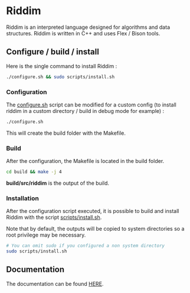 # Riddim
Riddim is an interpreted language designed for algorithms and data structures.
Riddim is written in C++ and uses Flex / Bison tools.

## Configure / build / install
Here is the single command to install Riddim :
```sh
./configure.sh && sudo scripts/install.sh
```

### Configuration
<!-- TODO : Link to doc -->
The [configure.sh](configure.sh) script can be modified for a custom config
(to install riddim in a custom directory / build in debug mode for example) :
```sh
./configure.sh
```

This will create the build folder with the Makefile.

### Build
After the configuration, the Makefile is located in the build folder.
```sh
cd build && make -j 4
```

**build/src/riddim** is the output of the build.

### Installation
After the configuration script executed, it is possible to build and install
Riddim with the script [scripts/install.sh](scripts/install.sh).

Note that by default, the outputs will be copied to system directories so
a root privilege may be necessary.

```sh
# You can omit sudo if you configured a non system directory
sudo scripts/install.sh
```

## Documentation
The documentation can be found [HERE](doc).
